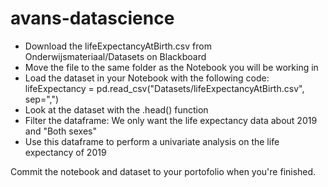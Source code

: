 # avans-datascience

- Download the lifeExpectancyAtBirth.csv from Onderwijsmateriaal/Datasets on Blackboard
- Move the file to the same folder as the Notebook you will be working in
- Load the dataset in your Notebook with the following code: lifeExpectancy = pd.read_csv("Datasets/lifeExpectancyAtBirth.csv", sep=",")
- Look at the dataset with the .head() function
- Filter the dataframe: We only want the life expectancy data about 2019 and "Both sexes"
- Use this dataframe to perform a univariate analysis on the life expectancy of 2019

Commit the notebook and dataset to your portofolio when you're finished.